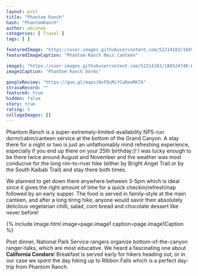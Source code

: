 ```yaml
---
layout: post
title: "Phantom Ranch"
hash: "PhantomRanch"
author: abishek
categories: [ Travel ]
tags: [ ]

featuredImage: "https://user-images.githubusercontent.com/52214183/184524746-e5bfd22c-64a6-4ece-8edb-3107d4445954.jpg"
featuredImageCaption: "Phantom Ranch Main Canteen"

image1: "https://user-images.githubusercontent.com/52214183/184524748-666a0644-2884-4c02-8970-16262ca27f87.jpg"
image1Caption: "Phantom Ranch Dorms"

googleReview: "https://goo.gl/maps/WxFQuMiYCwDeeRKTA"
stravaRecord: ""
featured: true
hidden: false
story: true
rating: 5
collageImages: []
---
```


Phantom Ranch is a super-extremely-limited-availability NPS-run dorm/cabin/canteen service at the bottom of the Grand Canyon. A stay there for a night or two is just an unfathomably mind refreshing experience, especially if you end up there on your 25th birthday:)! I was lucky enough to be there twice around August and November and the weather was most conducive for the long rim-to-river hike (either by Bright Angel Trail or by the South Kaibab Trail) and stay there both times.

We planned to get down there anywhere between 3-5pm which is ideal since it gives the right amount of time for a quick checkin/refresh/nap followed by an early supper. The food is served in family-style at the main canteen, and after a long tiring hike, anyone would savor their absolutely delicious vegetarian chilli, salad, corn bread and chocolate dessert like never before!

{% include image.html image=page.image1 caption=page.image1Caption %}

Post dinner, National Park Service rangers organize bottom-of-the-canyon ranger-talks, which are most educative. We heard a fascinating one about **California Condors**!
Breakfast is served early for hikers heading out, or in our case we spent the day hiking up to Ribbon Falls which is a perfect day-trip from Phantom Ranch.